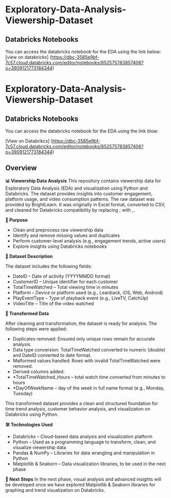# Exploratory-Data-Analysis-Viewership-Dataset

## Databricks Notebooks

You can access the databricks notebook for the EDA using the link below:
[view on databricks] (https://dbc-3585e9bf-7c57.cloud.databricks.com/editor/notebooks/852575783857406?o=3909121773184344)

# Exploratory-Data-Analysis-Viewership-Dataset

## Databricks Notebooks

You can access the databricks notebook for the EDA using the link blow:

[View on Databrikcs] (https://dbc-3585e9bf-7c57.cloud.databricks.com/editor/notebooks/852575783857406?o=3909121773184344)
## Overview

**📊 Viewership Data Analysis**
This repository contains viewership data for Exploratory Data Analysis (EDA) and visualization using Python and Databricks. The dataset provides insights into customer engagement, platform usage, and video consumption patterns.
The raw dataset was provided by BrightLearn. It was originally in Excel format, converted to CSV, and cleaned for Databricks compatibility by replacing ; with ,.

**🎯 Purpose**

* Clean and preprocess raw viewership data
* Identify and remove missing values and duplicates
* Perform customer-level analysis (e.g., engagement trends, active users)
* Explore insights using Databricks notebooks

**📂 Dataset Description**

The dataset includes the following fields:

* DateID – Date of activity (YYYYMMDD format)
* CustomerID – Unique identifier for each customer
* TotalTimeWatched – Total viewing time in minutes
* Platform – Device or platform used (e.g., Leanback, iOS, Web, Android)
* PlayEventType – Type of playback event (e.g., LiveTV, CatchUp)
* VideoTitle – Title of the video watched

**📂 Transformed Data**

After cleaning and transformation, the dataset is ready for analysis. The following steps were applied:

* Duplicates removed: Ensured only unique rows remain for accurate analysis.
* Data type conversion: TotalTimeWatched converted to numeric (double) and DateID converted to date format.
* Malformed values handled: Rows with invalid TotalTimeWatched were removed.
* Derived columns added:
* *TotalTimeWatched_Hours – total watch time converted from minutes to hours
* *DayOfWeekName – day of the week in full name format (e.g., Monday, Tuesday)
  
This transformed dataset provides a clean and structured foundation for time trend analysis, customer behavior analysis, and visualization on Databricks using Python.

**🛠️ Technologies Used**
* Databricks – Cloud-based data analysis and visualization platform
* Python – Used as a programming language to transform, clean, and visualize viewership data
* Pandas & NumPy – Libraries for data wrangling and manipulation in Python
* Matplotlib & Seaborn – Data visualization libraries, to be used in the next phase

**🚀 Next Steps**
In the next phase, visual analysis and advanced insights will be developed once we have explored Matplotlib & Seaborn libraries for graphing and trend visualization on Databricks.
